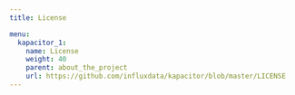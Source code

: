 ```yaml
---
title: License

menu:
  kapacitor_1:
    name: License
    weight: 40
    parent: about_the_project
    url: https://github.com/influxdata/kapacitor/blob/master/LICENSE
---
```

